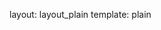 layout: layout_plain
template: plain

<script src="https://rawgithub.com/mrdoob/three.js/master/build/three.min.js"></script>
<script src="https://rawgithub.com/mrdoob/three.js/master/examples/js/controls/TrackballControls.js"></script>
<script src="https://www.greensock.com/js/src/TweenMax.min.js"></script>

<script type="text/javascript">
	// global namespace for our app
	window.Walk = {};
</script>

<script src="https://rawgithub.com/craftstudios/Walk-Cycle/0.4/app/viewport.js"></script>
<script src="https://rawgithub.com/craftstudios/Walk-Cycle/0.4/app/material_factory.js"></script>
<script src="https://rawgithub.com/craftstudios/Walk-Cycle/0.4/app/person/leg.js"></script>
<script src="https://rawgithub.com/craftstudios/Walk-Cycle/0.4/app/person/person.js"></script>
<script src="https://rawgithub.com/craftstudios/Walk-Cycle/0.4/app/app.js"></script>